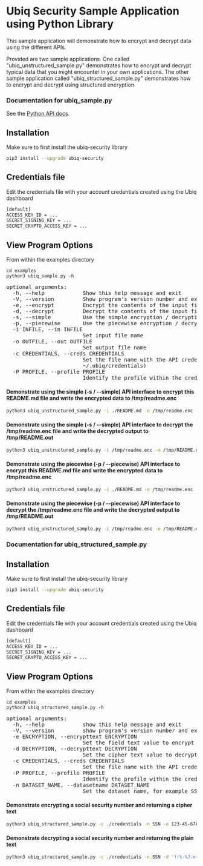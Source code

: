 # Ubiq Security Sample Application using Python Library


This sample application will demonstrate how to encrypt and decrypt data using 
the different APIs.

Provided are two sample applications. One called "ubiq_unstructured_sample.py" demonstrates how to encrypt and decrypt typical data that you might encounter in your own applications. The other sample application called "ubiq_structured_sample.py" demonstrates how to encrypt and decrypt using structured encryption.


### Documentation for ubiq_sample.py

See the [Python API docs](https://dev.ubiqsecurity.com/docs/api).

## Installation

Make sure to first install the ubiq-security library

```sh
pip3 install --upgrade ubiq-security
```

## Credentials file

Edit the credentials file with your account credentials created using the Ubiq dashboard

```sh
[default]
ACCESS_KEY_ID = ...  
SECRET_SIGNING_KEY = ...  
SECRET_CRYPTO_ACCESS_KEY = ...  
```



## View Program Options

From within the examples directory

```
cd examples
python3 ubiq_sample.py -h
```
<pre>
optional arguments:
  -h, --help            Show this help message and exit
  -V, --version         Show program's version number and exit
  -e, --encrypt         Encrypt the contents of the input file and write the results to output file
  -d, --decrypt         Decrypt the contents of the input file and write the results to output file
  -s, --simple          Use the simple encryption / decryption interfaces
  -p, --piecewise       Use the piecewise encryption / decryption interfaces
  -i INFILE, --in INFILE
                        Set input file name
  -o OUTFILE, --out OUTFILE
                        Set output file name
  -c CREDENTIALS, --creds CREDENTIALS
                        Set the file name with the API credentials (default:
                        ~/.ubiq/credentials)
  -P PROFILE, --profile PROFILE
                        Identify the profile within the credentials file
</pre>

#### Demonstrate using the simple (-s / --simple) API interface to encrypt this README.md file and write the encrypted data to /tmp/readme.enc

```sh
python3 ubiq_unstructured_sample.py -i ./README.md -o /tmp/readme.enc -e -s -c ./credentials 
```

#### Demonstrate using the simple (-s / --simple) API interface to decrypt the /tmp/readme.enc file and write the decrypted output to /tmp/README.out

```sh
python3 ubiq_unstructured_sample.py -i /tmp/readme.enc -o /tmp/README.out -d -s -c ./credentials
```

#### Demonstrate using the piecewise (-p / --piecewise) API interface to encrypt this README.md file and write the encrypted data to /tmp/readme.enc

```sh
python3 ubiq_unstructured_sample.py -i ./README.md -o /tmp/readme.enc -e -p -c ./credentials
```

#### Demonstrate using the piecewise (-p / --piecewise) API interface to decrypt the /tmp/readme.enc file and write the decrypted output to /tmp/README.out

```sh
python3 ubiq_unstructured_sample.py -i /tmp/readme.enc -o /tmp/README.out -d -p -c ./credentials
```


### Documentation for ubiq_structured_sample.py

## Installation

Make sure to first install the ubiq-security library

```sh
pip3 install --upgrade ubiq-security
```

## Credentials file

Edit the credentials file with your account credentials created using the Ubiq dashboard

```sh
[default]
ACCESS_KEY_ID = ...  
SECRET_SIGNING_KEY = ...  
SECRET_CRYPTO_ACCESS_KEY = ...  
```



## View Program Options

From within the examples directory

```
cd examples
python3 ubiq_structured_sample.py -h
```
<pre>
optional arguments:
  -h, --help            show this help message and exit
  -V, --version         show program's version number and exit
  -e ENCRYPTION, --encrypttext ENCRYPTION
                        Set the field text value to encrypt and will return the encrypted cipher text.
  -d DECRYPTION, --decrypttext DECRYPTION
                        Set the cipher text value to decrypt and will return the decrypted text.
  -c CREDENTIALS, --creds CREDENTIALS
                        Set the file name with the API credentials (default: ~/.ubiq/credentials)
  -P PROFILE, --profile PROFILE
                        Identify the profile within the credentials file (default: default)
  -n DATASET_NAME, --datasetname DATASET_NAME
                        Set the dataset name, for example SSN.
</pre>


#### Demonstrate encrypting a social security number and returning a cipher text

```sh
python3 ubiq_structured_sample.py -c ./credentials -n SSN -e 123-45-6789
```

#### Demonstrate decrypting a social security number and returning the plain text

```sh
python3 ubiq_structured_sample.py -c ./credentials -n SSN -d '!!%-%J-n{/#'
```
